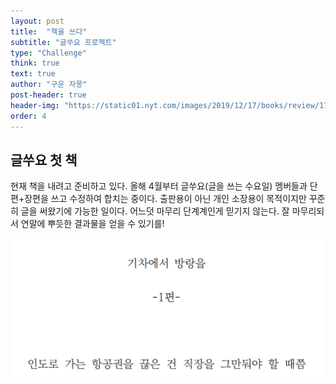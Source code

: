 ```yaml
---
layout: post
title:  "책을 쓰다"
subtitle: "글쑤요 프로젝트"
type: "Challenge"
think: true
text: true
author: "구운 자몽"
post-header: true
header-img: "https://static01.nyt.com/images/2019/12/17/books/review/17fatbooks/17fatbooks-superJumbo.jpg"
order: 4
---
```


## 글쑤요 첫 책

현재 책을 내려고 준비하고 있다. 올해 4월부터 글쑤요(글을 쓰는 수요일) 멤버들과 단편+장편을 쓰고 수정하여 합치는 중이다. 출판용이 아닌 개인 소장용이 목적이지만 꾸준히 글을 써왔기에 가능한 일이다. 어느덧 마무리 단계계인게 믿기지 않는다. 
잘 마무리되서 연말에 뿌듯한 결과물을 얻을 수 있기를!

![write](img/write.png)
